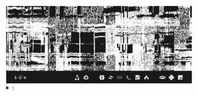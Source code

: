 <img src="./banner.png">
<details><summary> :: </summary>
<!--START_SECTION:waka-->

```
From: 09 August 2024 - To: 01 March 2025

Total Time: 1,119 hrs 13 mins

Python                     329 hrs 4 mins  ///////------------------   27.08 %
PHP                        189 hrs 7 mins  ////---------------------   15.56 %
Markdown                   163 hrs 23 mins ///----------------------   13.45 %
Other                      95 hrs 56 mins  //-----------------------   07.90 %
```

<!--END_SECTION:waka-->
</details>
